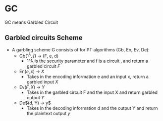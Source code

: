 # GC

GC means Garbled Circuit



## Garbled circuits Scheme

- A garbling scheme G consists of for PT algorithms (Gb, En, Ev, De):
  - Gb$(1^\lambda , f)$ → (F, e, d)
    - 1^λ is the security parameter and f is a circuit , and return a garbled circuit $F$
  - En$(e,x)$ → $X$
    - Takes in the encoding information e and an input x, return a garbled input $X$
  - Ev$(F, X)$ → $Y$
    - Takes in the garbled circuit F and the input X and return garbled output $Y$
  - De$(d, Y) $→$ y$
    - Takes in the decoding information d and the output Y and return the plaintext output $y$